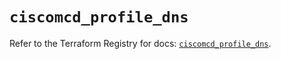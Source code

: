 # `ciscomcd_profile_dns`

Refer to the Terraform Registry for docs: [`ciscomcd_profile_dns`](https://registry.terraform.io/providers/ciscodevnet/ciscomcd/25.9.1/docs/resources/profile_dns).
